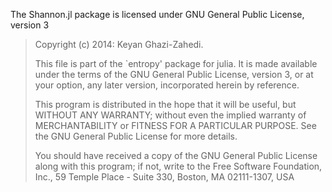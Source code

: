 The Shannon.jl package is licensed under GNU General Public License, version 3

> Copyright (c) 2014: Keyan Ghazi-Zahedi.
>
>  This file is part of the `entropy' package for julia.
>  It is made available under the terms of the GNU General Public
>  License, version 3, or at your option, any later version,
>  incorporated herein by reference.
> 
>  This program is distributed in the hope that it will be
>  useful, but WITHOUT ANY WARRANTY; without even the implied
>  warranty of MERCHANTABILITY or FITNESS FOR A PARTICULAR
>  PURPOSE.  See the GNU General Public License for more
>  details.
> 
>  You should have received a copy of the GNU General Public
>  License along with this program; if not, write to the Free
>  Software Foundation, Inc., 59 Temple Place - Suite 330, Boston,
>  MA 02111-1307, USA
